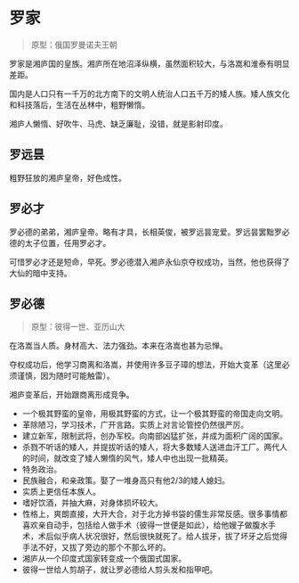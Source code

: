# 罗家

> 原型：俄国罗曼诺夫王朝

罗家是湘庐国的皇族。湘庐所在地沼泽纵横，虽然面积较大，与洛嵩和淮泰有明显差距。

国内是人口只有一千万的北方南下的文明人统治人口五千万的矮人族。矮人族文化和科技落后，生活在丛林中，粗野懒惰。

湘庐人懒惰、好吹牛、马虎、缺乏廉耻，没错，就是影射印度。

## 罗远昙

粗野狂放的湘庐皇帝，好色成性。

## 罗必才

罗必德的弟弟，湘庐皇帝。略有才具，长相英俊，被罗远昙宠爱。罗远昙罢黜罗必德的太子位置，任用罗必才。

可惜罗必才还是短命，早死。罗必德潜入湘庐永仙京夺权成功，当然，他也获得了大仙的暗中支持。

## 罗必德

> 原型：彼得一世、亚历山大

在洛嵩当人质。身材高大、法力强劲。本来在洛嵩也甚为忌惮。

夺权成功后，他学习商离和洛嵩，并使用许多豆子璋的想法，开始大变革（这里必须谨慎，因为随时可能触雷）。

湘庐变革后，开始跟商离形成竞争。

* 一个极其野蛮的皇帝，用极其野蛮的方式，让一个极其野蛮的帝国走向文明。
* 革除陋习，学习技术，广开言路。实质上对言论管控仍然很严厉。
* 建立新军，限制武将，创办军校。向南部凶猛扩张，并成为面积广阔的国家。
* 杀戮不听话的矮人，并提拔听话的矮人，将大多数矮人送进血汗工厂。两代人的时间，就改变了矮人懒惰的风气，矮人中也出现一批精英。
* 特务政治。
* 民族融合，和亲政策。娶了一堆身高只有他2/3的矮人媳妇。
* 实质上更信任本族人。
* 嗜好饮酒，并抽大麻，对身体损坏较大。
* 性格上，爽朗直接，大开大合，对于北方掉书袋的儒生非常反感。很多事情都喜欢亲自动手，包括给人做手术（彼得一世便是如此），给他嫂子做腹水手术，术后似乎病人状况很好，然后很快就死了。给人拔牙，拔了坏牙之后觉得手法不好，又拔了旁边的那个不那么坏的。
* 湘庐从一个印度式国家转变成一个俄国式国家。
* 彼得一世给人剪胡子，就让罗必德给人剪头发和指甲吧。